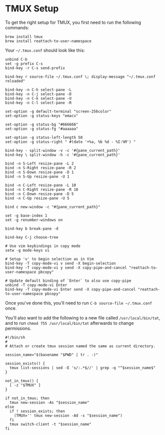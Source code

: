 # TMUX Setup

To get the right setup for TMUX, you first need to run the following commands:

```
brew install tmux
brew install reattach-to-user-namespace

```

Your `~/.tmux.conf` should look like this:

```
unbind C-b
set -g prefix C-s
bind-key -r C-s send-prefix

bind-key r source-file ~/.tmux.conf \; display-message "~/.tmux.conf reloaded"

bind-key -n C-h select-pane -L
bind-key -n C-j select-pane -D
bind-key -n C-k select-pane -U
bind-key -n C-l select-pane -R

set-option -g default-terminal "screen-256color"
set-option -g status-keys "emacs"

set-option -g status-bg "#666666"
set-option -g status-fg "#aaaaaa"

set-option -g status-left-length 50
set-option -g status-right " #(date '+%a, %b %d - %I:%M') "

bind-key - split-window -v -c '#{pane_current_path}'
bind-key \ split-window -h -c '#{pane_current_path}'

bind -n S-Left resize-pane -L 2
bind -n S-Right resize-pane -R 2
bind -n S-Down resize-pane -D 1
bind -n S-Up resize-pane -U 1

bind -n C-Left resize-pane -L 10
bind -n C-Right resize-pane -R 10
bind -n C-Down resize-pane -D 5
bind -n C-Up resize-pane -U 5

bind c new-window -c "#{pane_current_path}"

set -g base-index 1
set -g renumber-windows on

bind-key b break-pane -d

bind-key C-j choose-tree

# Use vim keybindings in copy mode
setw -g mode-keys vi

# Setup 'v' to begin selection as in Vim
bind-key -T copy-mode-vi v send -X begin-selection
bind-key -T copy-mode-vi y send -X copy-pipe-and-cancel "reattach-to-user-namespace pbcopy"

# Update default binding of `Enter` to also use copy-pipe
unbind -T copy-mode-vi Enter
bind-key -T copy-mode-vi Enter send -X copy-pipe-and-cancel "reattach-to-user-namespace pbcopy"
```
Once you've done this, you'll need to run `C-b source-file ~/.tmux.conf` once.

You'll also want to add the following to a new file called `/usr/local/bin/tat`, and to run `chmod 755 /usr/local/bin/tat` afterwards to change permissions.

```
#!/bin/sh
#
# Attach or create tmux session named the same as current directory.

session_name="$(basename "$PWD" | tr . -)"

session_exists() {
  tmux list-sessions | sed -E 's/:.*$//' | grep -q "^$session_name$"
}

not_in_tmux() {
  [ -z "$TMUX" ]
}

if not_in_tmux; then
  tmux new-session -As "$session_name"
else
  if ! session_exists; then
    (TMUX='' tmux new-session -Ad -s "$session_name")
  fi
  tmux switch-client -t "$session_name"
fi
```
